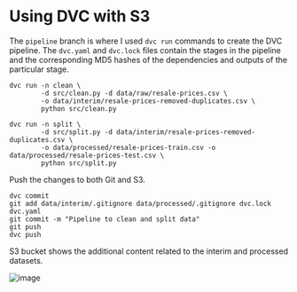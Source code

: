 # Using DVC with S3

The `pipeline` branch is where I used `dvc run` commands to create the DVC pipeline. The `dvc.yaml` and `dvc.lock` files contain the stages in the pipeline and the corresponding MD5 hashes of the dependencies and outputs of the particular stage.

```
dvc run -n clean \
        -d src/clean.py -d data/raw/resale-prices.csv \
        -o data/interim/resale-prices-removed-duplicates.csv \
        python src/clean.py

dvc run -n split \
        -d src/split.py -d data/interim/resale-prices-removed-duplicates.csv \
        -o data/processed/resale-prices-train.csv -o data/processed/resale-prices-test.csv \
        python src/split.py
```

Push the changes to both Git and S3.

```
dvc commit
git add data/interim/.gitignore data/processed/.gitignore dvc.lock dvc.yaml
git commit -m "Pipeline to clean and split data"
git push
dvc push
```

S3 bucket shows the additional content related to the interim and processed datasets.

![image](https://user-images.githubusercontent.com/51873343/104393811-4a8f1d00-5580-11eb-99f1-5c70cc4ce94c.png)
